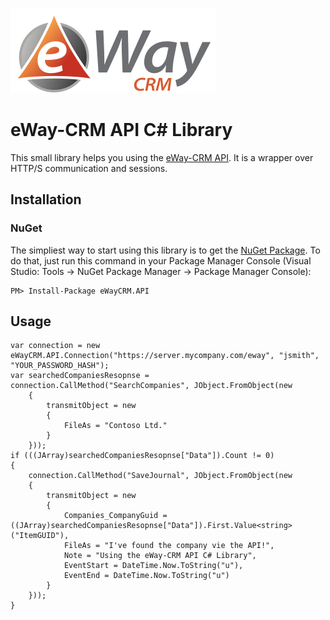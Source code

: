 ![eWay-CRM - The best CRM for Microsoft Outlook](eway-crm-logo.svg)

# eWay-CRM API C# Library

This small library helps you using the [eWay-CRM API](https://kb.eway-crm.com/documentation/6-add-ins/6-7-api-1). It is a wrapper over HTTP/S communication and sessions.

## Installation

### NuGet

The simpliest way to start using this library is to get the [NuGet Package](https://www.nuget.org/packages/eWayCRM.API). To do that, just run this command in your Package Manager Console (Visual Studio: Tools -> NuGet Package Manager -> Package Manager Console):
```
PM> Install-Package eWayCRM.API
```

## Usage

```
var connection = new eWayCRM.API.Connection("https://server.mycompany.com/eway", "jsmith", "YOUR_PASSWORD_HASH");
var searchedCompaniesResopnse = connection.CallMethod("SearchCompanies", JObject.FromObject(new
	{
		transmitObject = new
		{
			FileAs = "Contoso Ltd."
		}
	}));
if (((JArray)searchedCompaniesResopnse["Data"]).Count != 0)
{
	connection.CallMethod("SaveJournal", JObject.FromObject(new
	{
		transmitObject = new
		{
			Companies_CompanyGuid = ((JArray)searchedCompaniesResopnse["Data"]).First.Value<string>("ItemGUID"),
			FileAs = "I've found the company vie the API!",
			Note = "Using the eWay-CRM API C# Library",
			EventStart = DateTime.Now.ToString("u"),
			EventEnd = DateTime.Now.ToString("u")
		}
	}));
}
```